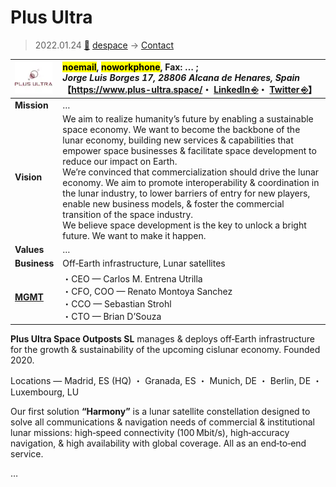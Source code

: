 # Plus Ultra
> 2022.01.24 [🚀](../../index/index.md) [despace](../index.md) → [Contact](../contact.md)

|[![](../f/contact/p/plus_ultra_logo1_thumb.webp)](../f/contact/p/plus_ultra_logo1.webp)|<mark>noemail</mark>, <mark>noworkphone</mark>, Fax: … ;<br> *Jorge Luis Borges 17, 28806 Alcana de Henares, Spain*<br> 【<https://www.plus-ultra.space/>・ [LinkedIn ⎆](https://www.linkedin.com/company/plus-ultra-space-outposts/)・ [Twitter ⎆](https://twitter.com/PlusUltraSpace)】|
|:--|:--|
|**Mission**|…|
|**Vision**|We aim to realize humanity’s future by enabling a sustainable space economy. We want to become the backbone of the lunar economy, building new services & capabilities that empower space businesses & facilitate space development to reduce our impact on Earth.<br> We’re convinced that commercialization should drive the lunar economy. We aim to promote interoperability & coordination in the lunar industry, to lower barriers of entry for new players, enable new business models, & foster the commercial transition of the space industry.<br> We believe space development is the key to unlock a bright future. We want to make it happen.|
|**Values**|…|
|**Business**|Off‑Earth infrastructure, Lunar satellites|
|**[MGMT](../mgmt.md)**|・CEO — Carlos M. Entrena Utrilla<br> ・CFO, COO — Renato Montoya Sanchez<br> ・CCO — Sebastian Strohl<br> ・CTO — Brian D’Souza|

**Plus Ultra Space Outposts SL** manages & deploys off‑Earth infrastructure for the growth & sustainability of the upcoming cislunar economy. Founded 2020.

Locations — Madrid, ES (HQ) ・ Granada, ES ・ Munich, DE ・ Berlin, DE ・ Luxembourg, LU

Our first solution **“Harmony”** is a lunar satellite constellation designed to solve all communications & navigation needs of commercial & institutional lunar missions: high‑speed connectivity (100 Mbit/s), high‑accuracy navigation, & high availability with global coverage. All as an end‑to‑end service.

<p style="page-break-after:always"> </p>

…
